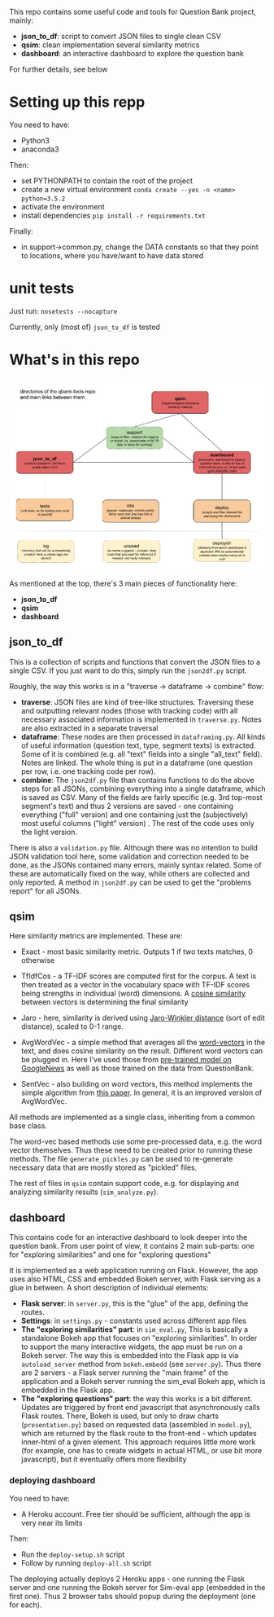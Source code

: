 This repo contains some useful code and tools for Question Bank project, mainly:
* **json_to_df**: script to convert JSON files to single clean CSV
* **qsim**: clean implementation several similarity metrics
* **dashboard**: an interactive dashboard to explore the question bank

For further details, see below

# Setting up this repp

You need to have:
* Python3
* anaconda3

Then:
* set PYTHONPATH to contain the root of the project 
* create a new virtual environment `conda create --yes -n <name> python=3.5.2`
* activate the environment
* install dependencies `pip install -r requirements.txt`

Finally:
* in support->common.py, change the DATA constants so that they point to locations, where you have/want to have data stored 

# unit tests

Just run: `nosetests --nocapture`

Currently, only (most of) `json_to_df` is tested

# What's in this repo

![architecture image](./qbank-tools-arch.png "Main folders in this repo and links between them")

As mentioned at the top, there's 3 main pieces of functionality here:
* **json_to_df**
* **qsim**
* **dashboard**

## json_to_df

This is a collection of scripts and functions that convert the JSON files to a single CSV. If you just want to do this,
simply run the `json2df.py` script.

Roughly, the way this works is in a "traverse -> dataframe -> combine" flow:
* **traverse**: JSON files are kind of tree-like structures. Traversing these and outputting relevant nodes 
  (those with tracking code) with all necessary associated information is implemented in `traverse.py`. 
  Notes are also extracted in a separate traversal
* **dataframe**: These nodes are then processed in `dataframing.py`. All kinds of useful information 
  (question text, type, segment texts) is extracted. Some of it is combined 
  (e.g. all "text" fields into a single "all_text" field). Notes are linked. 
  The whole thing is put in a dataframe (one question per row, i.e. one tracking code per row). 
* **combine**: The `json2df.py` file than contains functions to do the above steps for all JSONs, combining 
  everything into a single dataframe, which is saved as CSV. Many of the fields are fairly specific 
  (e.g. 3rd top-most segment's text) and thus 2 versions are saved - one containing everything ("full" version) 
  and one containing just the (subjectively) most useful columns ("light" version) . The rest of the code uses only 
  the light version.
  
There is also a `validation.py` file. Although there was no intention to build JSON validation tool here, 
some validation and correction needed to be done, as the JSONs contained many errors, mainly syntax related. 
Some of these are automatically fixed on the way, while others are collected and only reported. A method in 
`json2df.py` can be used to get the "problems report" for all JSONs.

## qsim

Here similarity metrics are implemented. These are:

* Exact - most basic similarity metric. Outputs 1 if two texts matches, 0 otherwise

* TfIdfCos - a TF-IDF scores are computed first for the corpus. A text is then treated as a vector in the 
vocabulary space with TF-IDF scores being strengths in individual (word) dimensions. 
A [cosine similarity](https://janav.wordpress.com/2013/10/27/tf-idf-and-cosine-similarity/) between
vectors is determining the final similarity

* Jaro - here, similarity is derived using [Jaro-Winkler distance](https://en.wikipedia.org/wiki/Jaro%E2%80%93Winkler_distance) 
(sort of edit distance), scaled to 0-1 range.

* AvgWordVec - a simple method that averages all the [word-vectors](https://en.wikipedia.org/wiki/Word2vec) in the text, and does cosine similarity on the result. 
Different word vectors can be plugged in. Here I've used those from [pre-trained model on GoogleNews](https://github.com/mmihaltz/word2vec-GoogleNews-vectors)
as well as those trained on the data from QuestionBank.

* SentVec - also building on word vectors, this method implements the simple algorithm from [this paper](https://openreview.net/pdf?id=SyK00v5xx).
In general, it is an improved version of AvgWordVec.

All methods are implemented as a single class, inheriting from a common base class.

The word-vec based methods use some pre-processed data, e.g. the word vector themselves. Thus these need to be 
created prior to running these methods. The file `generate_pickles.py` can be used to re-generate necessary data 
that are mostly stored as "pickled" files.

The rest of files in `qsim` contain support code, e.g. for displaying and analyzing similarity results (`sim_analyze.py`).

## dashboard

This contains code for an interactive dashboard to look deeper into the question bank. From user point of view, it 
contains 2 main sub-parts: one for "exploring similarities" and one for "exploring questions"

It is implemented as a web application running on Flask. However, the app uses also HTML, 
CSS and embedded Bokeh server, with Flask serving as a glue in between. A short description of individual elements:

* **Flask server**: in `server.py`, this is the "glue" of the app, defining the routes.
* **Settings**: in `settings.py` - constants used across different app files
* **The "exploring similarities" part**: in `sim_eval.py`, This is basically a standalone Bokeh app that focuses on "exploring similarities". 
In order to support the many interactive widgets, the app must be run on a Bokeh server. The way this is embedded into the Flask
app is via `autoload_server` method from `bokeh.embedd` (see `server.py`). Thus there are 2 servers - a Flask server
running the "main frame" of the application and a Bokeh server running the sim_eval Bokeh app, which is embedded in 
the Flask app.
* **The "exploring questions" part**: the way this works is a bit different. Updates are triggered 
by front end javascript that asynchronously calls Flask routes. There, Bokeh is used, but only to draw charts 
 (`presentation.py`) based on requested data (assembled in `model.py`), which are returned by the flask route 
 to the front-end - which updates inner-html of a given element. This approach requires little more work 
 (for example, one has to create widgets in actual HTML, or use bit more javascript), 
 but it eventually offers more flexibility

### deploying dashboard

You need to have:
* A Heroku account. Free tier should be sufficient, although the app is very near its limits

Then:
* Run the `deploy-setup.sh` script
* Follow by running `deploy-all.sh` script

The deploying actually deploys 2 Heroku apps - one running the Flask server and one running the Bokeh server for
 Sim-eval app (embedded in the first one). Thus 2 browser tabs should popup during the deployment (one for each).
